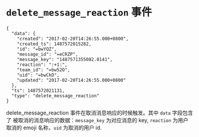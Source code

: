 # `delete_message_reaction` 事件

```
{
  "data": {
    "created": "2017-02-20T14:26:55.000+0800",
    "created_ts": 1487572015282,
    "id": "=bwYQZ",
    "message_id": "=eCRZP",
    "message_key": "1487571355082.0141",
    "reaction": ":+1:",
    "team_id": "=bw52O",
    "uid": "=bwCkD",
    "updated": "2017-02-20T14:26:55.000+0800"
  },
  "ts": 1487572021131,
  "type": "delete_message_reaction"
}
```

delete_message_reaction 事件在取消消息响应的时候触发。其中 `data` 字段包含了
被取消的消息响应的数据：`message_key` 为对应消息的 key, `reaction` 为用户取消的
emoji 名称，`uid` 为取消的用户 id.
